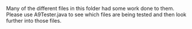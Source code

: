 Many of the different files in this folder had some work done to them. Please use A9Tester.java to see which files are being tested and then look further into those files. 
